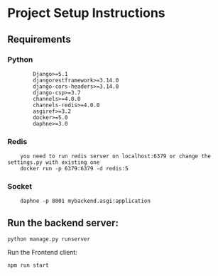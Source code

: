 # Project Setup Instructions

## Requirements

### Python
```
		Django>=5.1
		djangorestframework>=3.14.0
		django-cors-headers>=3.14.0
		django-csp>=3.7
		channels>=4.0.0
		channels-redis>=4.0.0
		asgiref>=3.2
		docker>=5.0
		daphne>=3.0
```
### Redis
		you need to run redis server on localhost:6379 or change the settings.py with existing one
		docker run -p 6379:6379 -d redis:5
### Socket
		daphne -p 8001 mybackend.asgi:application

##  Run the backend server:

	python manage.py runserver

Run the Frontend client:
	
	npm run start
